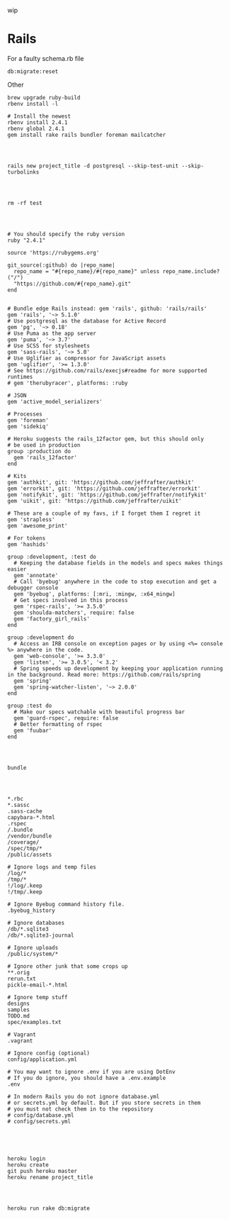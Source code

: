 wip

# Rails

For a faulty schema.rb file

	db:migrate:reset


Other

	brew upgrade ruby-build
	rbenv install -l

	# Install the newest
	rbenv install 2.4.1
	rbenv global 2.4.1
	gem install rake rails bundler foreman mailcatcher  




	rails new project_title -d postgresql --skip-test-unit --skip-turbolinks




	rm -rf test




	# You should specify the ruby version
	ruby "2.4.1"

	source 'https://rubygems.org'

	git_source(:github) do |repo_name|
	  repo_name = "#{repo_name}/#{repo_name}" unless repo_name.include?("/")
	  "https://github.com/#{repo_name}.git"
	end


	# Bundle edge Rails instead: gem 'rails', github: 'rails/rails'
	gem 'rails', '~> 5.1.0'
	# Use postgresql as the database for Active Record
	gem 'pg', '~> 0.18'
	# Use Puma as the app server
	gem 'puma', '~> 3.7'
	# Use SCSS for stylesheets
	gem 'sass-rails', '~> 5.0'
	# Use Uglifier as compressor for JavaScript assets
	gem 'uglifier', '>= 1.3.0'
	# See https://github.com/rails/execjs#readme for more supported runtimes
	# gem 'therubyracer', platforms: :ruby

	# JSON
	gem 'active_model_serializers'

	# Processes
	gem 'foreman'
	gem 'sidekiq'

	# Heroku suggests the rails_12factor gem, but this should only
	# be used in production
	group :production do
	  gem 'rails_12factor'
	end

	# Kits
	gem 'authkit', git: 'https://github.com/jeffrafter/authkit'
	gem 'errorkit', git: 'https://github.com/jeffrafter/errorkit'
	gem 'notifykit', git: 'https://github.com/jeffrafter/notifykit'
	gem 'uikit', git: 'https://github.com/jeffrafter/uikit'

	# These are a couple of my favs, if I forget them I regret it
	gem 'strapless'
	gem 'awesome_print'

	# For tokens
	gem 'hashids'

	group :development, :test do
	  # Keeping the database fields in the models and specs makes things easier
	  gem 'annotate'
	  # Call 'byebug' anywhere in the code to stop execution and get a debugger console
	  gem 'byebug', platforms: [:mri, :mingw, :x64_mingw]
	  # Get specs involved in this process
	  gem 'rspec-rails', '>= 3.5.0'
	  gem 'shoulda-matchers', require: false
	  gem 'factory_girl_rails'
	end

	group :development do
	  # Access an IRB console on exception pages or by using <%= console %> anywhere in the code.
	  gem 'web-console', '>= 3.3.0'
	  gem 'listen', '>= 3.0.5', '< 3.2'
	  # Spring speeds up development by keeping your application running in the background. Read more: https://github.com/rails/spring
	  gem 'spring'
	  gem 'spring-watcher-listen', '~> 2.0.0'
	end

	group :test do
	  # Make our specs watchable with beautiful progress bar
	  gem 'guard-rspec', require: false
	  # Better formatting of rspec
	  gem 'fuubar'
	end




	bundle




	*.rbc
	*.sassc
	.sass-cache
	capybara-*.html
	.rspec
	/.bundle
	/vendor/bundle
	/coverage/
	/spec/tmp/*
	/public/assets

	# Ignore logs and temp files
	/log/*
	/tmp/*
	!/log/.keep
	!/tmp/.keep

	# Ignore Byebug command history file.
	.byebug_history

	# Ignore databases
	/db/*.sqlite3
	/db/*.sqlite3-journal

	# Ignore uploads
	/public/system/*

	# Ignore other junk that some crops up
	**.orig
	rerun.txt
	pickle-email-*.html

	# Ignore temp stuff
	designs
	samples
	TODO.md
	spec/examples.txt

	# Vagrant
	.vagrant

	# Ignore config (optional)
	config/application.yml

	# You may want to ignore .env if you are using DotEnv
	# If you do ignore, you should have a .env.example
	.env

	# In modern Rails you do not ignore database.yml
	# or secrets.yml by default. But if you store secrets in them
	# you must not check them in to the repository
	# config/database.yml
	# config/secrets.yml





	heroku login
	heroku create
	git push heroku master
	heroku rename project_title




	heroku run rake db:migrate